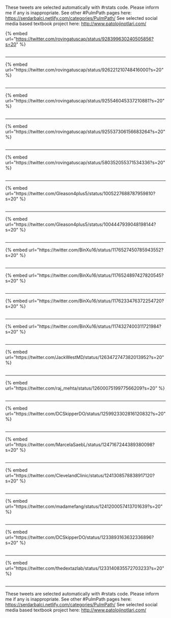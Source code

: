 

These tweets are selected automatically with #rstats code. Please inform me if any is inappropriate.
See other #PulmPath pages here: https://serdarbalci.netlify.com/categories/PulmPath/ 
See selected social media based textbook project here: http://www.patolojinotlari.com/

{% embed url="https://twitter.com/rovingatuscap/status/928399630240505856?s=20" %}<br>
<br>
<hr>
{% embed url="https://twitter.com/rovingatuscap/status/926221210748416000?s=20" %}<br>
<br>
<hr>
{% embed url="https://twitter.com/rovingatuscap/status/925546045337210881?s=20" %}<br>
<br>
<hr>
{% embed url="https://twitter.com/rovingatuscap/status/925537306156683264?s=20" %}<br>
<br>
<hr>
{% embed url="https://twitter.com/rovingatuscap/status/580352055371534336?s=20" %}<br>
<br>
<hr>
{% embed url="https://twitter.com/Gleason4plus5/status/1005227688787959810?s=20" %}<br>
<br>
<hr>
{% embed url="https://twitter.com/Gleason4plus5/status/1004447939048198144?s=20" %}<br>
<br>
<hr>
{% embed url="https://twitter.com/BinXu16/status/1176527450785943552?s=20" %}<br>
<br>
<hr>
{% embed url="https://twitter.com/BinXu16/status/1176524897427820545?s=20" %}<br>
<br>
<hr>
{% embed url="https://twitter.com/BinXu16/status/1176233476372254720?s=20" %}<br>
<br>
<hr>
{% embed url="https://twitter.com/BinXu16/status/1174327400311721984?s=20" %}<br>
<br>
<hr>
{% embed url="https://twitter.com/JackWestMD/status/1263472747382013952?s=20" %}<br>
<br>
<hr>
{% embed url="https://twitter.com/raj_mehta/status/1260007519977566209?s=20" %}<br>
<br>
<hr>
{% embed url="https://twitter.com/DCSkipperDO/status/1259923302816120832?s=20" %}<br>
<br>
<hr>
{% embed url="https://twitter.com/MarcelaSaebL/status/1247167244389380098?s=20" %}<br>
<br>
<hr>
{% embed url="https://twitter.com/ClevelandClinic/status/1241308578838917120?s=20" %}<br>
<br>
<hr>
{% embed url="https://twitter.com/madamefang/status/1241200057413701639?s=20" %}<br>
<br>
<hr>
{% embed url="https://twitter.com/DCSkipperDO/status/1233893163632336896?s=20" %}<br>
<br>
<hr>
{% embed url="https://twitter.com/thedextazlab/status/1233140835572703233?s=20" %}<br>
<br>
<hr>


These tweets are selected automatically with #rstats code. Please inform me if any is inappropriate.
See other #PulmPath pages here: https://serdarbalci.netlify.com/categories/PulmPath/ 
See selected social media based textbook project here: http://www.patolojinotlari.com/
